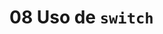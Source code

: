 # 08 Uso de `switch`

<img scr="images/08-01.png">

<img scr="images/08-02.png">

<img scr="images/08-03.png">

<img scr="images/08-04.png">

<img scr="images/08-05.png">

<img scr="images/08-06.png">
